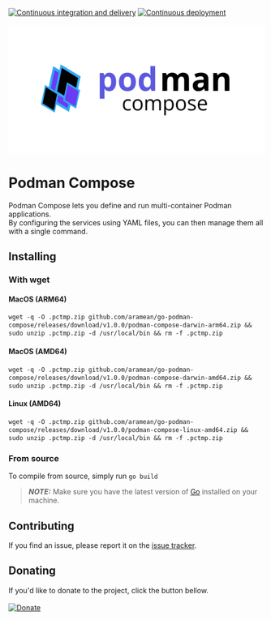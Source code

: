[![Continuous integration and delivery](https://github.com/aramean/go-podman-compose/actions/workflows/releasement.yml/badge.svg)](https://github.com/aramean/go-podman-compose/actions/workflows/releasement.yml)
[![Continuous deployment](https://github.com/aramean/go-podman-compose/actions/workflows/deployment.yml/badge.svg)](https://github.com/aramean/go-podman-compose/actions/workflows/deployment.yml)<br><br>
<img src="docs/logo.svg">

# Podman Compose
Podman Compose lets you define and run multi-container Podman applications.  
By configuring the services using YAML files, you can then manage them all with a single command.  

## Installing

### With wget

#### MacOS (ARM64)
```shell
wget -q -O .pctmp.zip github.com/aramean/go-podman-compose/releases/download/v1.0.0/podman-compose-darwin-arm64.zip && sudo unzip .pctmp.zip -d /usr/local/bin && rm -f .pctmp.zip
```

#### MacOS (AMD64)
```shell
wget -q -O .pctmp.zip github.com/aramean/go-podman-compose/releases/download/v1.0.0/podman-compose-darwin-amd64.zip && sudo unzip .pctmp.zip -d /usr/local/bin && rm -f .pctmp.zip
```

#### Linux (AMD64)
```shell
wget -q -O .pctmp.zip github.com/aramean/go-podman-compose/releases/download/v1.0.0/podman-compose-linux-amd64.zip && sudo unzip .pctmp.zip -d /usr/local/bin && rm -f .pctmp.zip
```

### From source
To compile from source, simply run `go build`
> **_NOTE:_**  Make sure you have the latest version of <a href="https://go.dev/dl/">Go</a> installed on your machine.

## Contributing

If you find an issue, please report it on the <a href="../../issues/new">issue tracker</a>.

## Donating

If you'd like to donate to the project, click the button bellow.<br><br>
[![Donate](https://img.shields.io/badge/Donate-PayPal-green.svg)](https://www.paypal.com/donate/?hosted_button_id=T7A39PQ2YGZFE)
